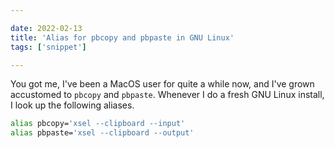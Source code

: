```yaml
---

date: 2022-02-13
title: 'Alias for pbcopy and pbpaste in GNU Linux'
tags: ['snippet']

---
```


<!--more-->

You got me, I've been a MacOS user for quite a while now, and I've grown
accustomed to `pbcopy` and `pbpaste`. Whenever I do a fresh GNU Linux install, I
look up the following aliases.

```sh
alias pbcopy='xsel --clipboard --input'
alias pbpaste='xsel --clipboard --output'
```
